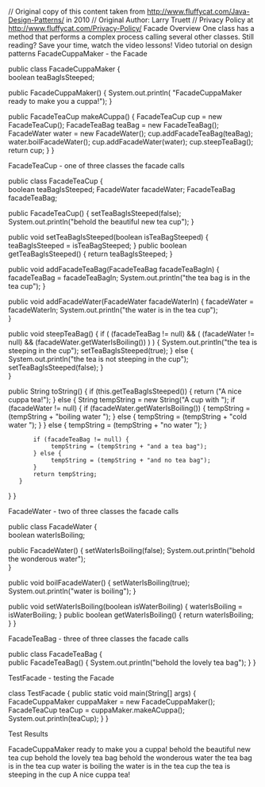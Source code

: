 // Original copy of this content taken from http://www.fluffycat.com/Java-Design-Patterns/ in 2010
// Original Author: Larry Truett
// Privacy Policy at http://www.fluffycat.com/Privacy-Policy/
Facade Overview
One class has a method that performs a complex process calling several other classes.
Still reading? Save your time, watch the video lessons!
Video tutorial on design patterns
FacadeCuppaMaker - the Facade

public class FacadeCuppaMaker {  
   boolean teaBagIsSteeped; 
    
   public FacadeCuppaMaker() {
       System.out.println(
         "FacadeCuppaMaker ready to make you a cuppa!");
   }
   
   public FacadeTeaCup makeACuppa() {
       FacadeTeaCup cup = new FacadeTeaCup();
       FacadeTeaBag teaBag = new FacadeTeaBag();
       FacadeWater water = new FacadeWater();
       cup.addFacadeTeaBag(teaBag);
       water.boilFacadeWater();
       cup.addFacadeWater(water);
       cup.steepTeaBag();
       return cup;
   }
}

FacadeTeaCup - one of three classes the facade calls

public class FacadeTeaCup {  
   boolean teaBagIsSteeped; 
   FacadeWater facadeWater;
   FacadeTeaBag facadeTeaBag;
    
   public FacadeTeaCup() {
       setTeaBagIsSteeped(false);
       System.out.println("behold the beautiful new tea cup");
   }    
   
   public void setTeaBagIsSteeped(boolean isTeaBagSteeped) {
       teaBagIsSteeped = isTeaBagSteeped;
   }
   public boolean getTeaBagIsSteeped() {
       return teaBagIsSteeped;
   }
    
   public void addFacadeTeaBag(FacadeTeaBag facadeTeaBagIn) {
       facadeTeaBag = facadeTeaBagIn;
       System.out.println("the tea bag is in the tea cup");
   }
   
   public void addFacadeWater(FacadeWater facadeWaterIn) {
       facadeWater = facadeWaterIn;
       System.out.println("the water is in the tea cup");  
   }   
   
   public void steepTeaBag() {
       if ( (facadeTeaBag != null) && 
             ( (facadeWater != null) && 
               (facadeWater.getWaterIsBoiling()) )
          ) {
          System.out.println("the tea is steeping in the cup");
          setTeaBagIsSteeped(true);
       } else {
          System.out.println("the tea is not steeping in the cup");
          setTeaBagIsSteeped(false);
       }           
   }
   
   public String toString() {
       if (this.getTeaBagIsSteeped()) {
           return ("A nice cuppa tea!");
       } else {
           String tempString = new String("A cup with ");
           if (facadeWater != null) {
                if (facadeWater.getWaterIsBoiling()) {
                    tempString = (tempString + "boiling water ");
                } else {
                    tempString = (tempString + "cold water ");
                }
           } else {
                tempString = (tempString + "no water ");
           }
 
           if (facadeTeaBag != null) {
                tempString = (tempString + "and a tea bag");
           } else {
                tempString = (tempString + "and no tea bag");
           } 
           return tempString;
       }
                        
   }
}

FacadeWater - two of three classes the facade calls

public class FacadeWater {  
   boolean waterIsBoiling; 
    
   public FacadeWater() {
       setWaterIsBoiling(false);
       System.out.println("behold the wonderous water");       
   }
   
   public void boilFacadeWater() {
       setWaterIsBoiling(true);
       System.out.println("water is boiling");
   }
   
   public void setWaterIsBoiling(boolean isWaterBoiling) {
       waterIsBoiling = isWaterBoiling;
   }
   public boolean getWaterIsBoiling() {
       return waterIsBoiling;
   }
}

FacadeTeaBag - three of three classes the facade calls

public class FacadeTeaBag {  
   public FacadeTeaBag() {
       System.out.println("behold the lovely tea bag");
   }
}

TestFacade - testing the Facade

class TestFacade {
   public static void main(String[] args) {
       FacadeCuppaMaker cuppaMaker = new FacadeCuppaMaker();
       FacadeTeaCup teaCup = cuppaMaker.makeACuppa();
       System.out.println(teaCup);
   }
}

Test Results

FacadeCuppaMaker ready to make you a cuppa!
behold the beautiful new tea cup
behold the lovely tea bag
behold the wonderous water
the tea bag is in the tea cup
water is boiling
the water is in the tea cup
the tea is steeping in the cup
A nice cuppa tea!


